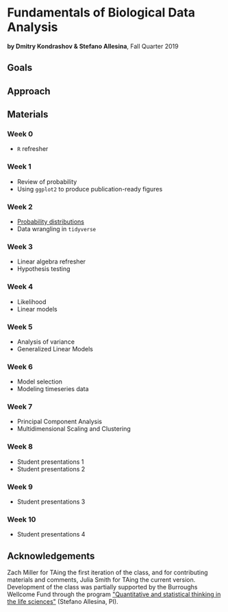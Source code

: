 # Fundamentals of Biological Data Analysis

**by Dmitry Kondrashov & Stefano Allesina**, Fall Quarter 2019

## Goals

## Approach

## Materials

### Week 0

- `R` refresher

### Week 1

- Review of probability
- Using `ggplot2` to produce publication-ready figures

### Week 2

- [Probability distributions](lectures/probability_review)
- Data wrangling in `tidyverse`

### Week 3

- Linear algebra refresher
- Hypothesis testing

### Week 4

- Likelihood
- Linear models

### Week 5

- Analysis of variance
- Generalized Linear Models

### Week 6

- Model selection
- Modeling timeseries data

### Week 7

- Principal Component Analysis
- Multidimensional Scaling and Clustering

### Week 8

- Student presentations 1
- Student presentations 2

### Week 9

- Student presentations 3

### Week 10

- Student presentations 4

## Acknowledgements

Zach Miller for TAing the first iteration of the class, and for contributing materials and comments, Julia Smith for TAing the current version. Development of the class was partially supported by the Burroughs Wellcome Fund through the program ["Quantitative and statistical thinking in the life sciences"](https://www.bwfund.org/grant-programs/institutional-programs/quantitative-and-statistical-thinking-life-sciences/grant) (Stefano Allesina, PI).
